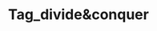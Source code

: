 ---
layout: blogbytag
title: Tag_divide&conquer
tag: divide&conquer
permalink: /tags/divide&conquer
---